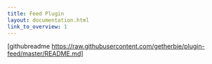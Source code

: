 ```yaml
---
title: Feed Plugin
layout: documentation.html
link_to_overview: 1
---
```


[githubreadme https://raw.githubusercontent.com/getherbie/plugin-feed/master/README.md]
